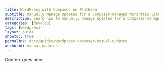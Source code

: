 ```yaml
---
title: WordPress with Composer on Pantheon
subtitle: Manually Manage Updates for a Composer-managed WordPress Site 
description: Learn how to manually manage updates for a Composer-managed WordPress site on Pantheon.
categories: [develop]
tags: [wordpress]
layout: guide
showtoc: true
permalink: docs/guides/wordpress-composer/manual-updates
anchorid: manual-updates
---
```


Content goes here.